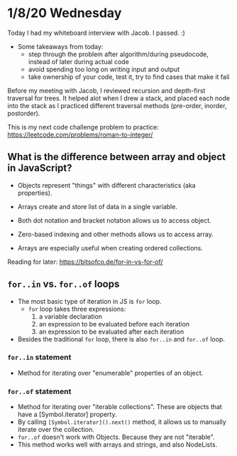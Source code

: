 # 1/8/20 Wednesday

Today I had my whiteboard interview with Jacob. I passed. :)
- Some takeaways from today:
  * step through the problem after algorithm/during pseudocode, instead of later during actual code
  * avoid spending too long on writing input and output 
  * take ownership of your code, test it, try to find cases that make it fail


Before my meeting with Jacob, I reviewed recursion and depth-first traversal for trees. It helped alot when I drew a stack, and placed each node into the stack as I practiced different traversal methods (pre-order, inorder, postorder). 

This is my next code challenge problem to practice:
https://leetcode.com/problems/roman-to-integer/

## What is the difference between array and object in JavaScript?

  - Objects represent "things" with different characteristics (aka properties). 
  - Arrays create and store list of data in a single variable. 

  - Both dot notation and bracket notation allows us to access object. 
  - Zero-based indexing and other methods allows us to access array. 

  - Arrays are especially useful when creating ordered collections. 


Reading for later:
https://bitsofco.de/for-in-vs-for-of/

## `for..in` vs. `for..of` loops 
- The most basic type of iteration in JS is `for` loop.
  - `for` loop takes three expressions:
    1. a variable declaration 
    2. an expression to be evaluated before each iteration
    3. an expression to be evaluated after each iteration 
- Besides the traditional `for` loop, there is also `for..in` and `for..of` loop. 

### `for..in` statement
- Method for iterating over "enumerable" properties of an object.

### `for..of` statement 
- Method for iterating over "iterable collections". These are objects that have a [Symbol.iterator] property. 
- By calling `[Symbol.iterator]().next()` method, it allows us to manually iterate over the collection. 
- `for..of` doesn't work with Objects. Because they are not "iterable". 
- This method works well with arrays and strings, and also NodeLists. 